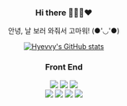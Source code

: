 <div align="center">
  
### Hi there 👩🏻‍💻❤️

안녕, 날 보러 와줘서 고마워! (●'◡'●)
  
  [![Hyevvy's GitHub stats](https://github-readme-stats.vercel.app/api?username=Hyevvy)](https://github.com/anuraghazra/github-readme-stats)
  

 
</div>



<h3 align="center">Front End</h3>
<p align="center">  
  <img src="https://img.shields.io/badge/-HTML5-E34F26?style=flat-square&logo=HTML5&logoColor=white"/>
  <img src="https://img.shields.io/badge/-CSS3-1572B6?style=flat-square&logo=CSS3&logoColor=white"/>
  <img src="https://img.shields.io/badge/-JavaScript-F7DF1E?style=flat-square&logo=JavaScript&logoColor=white"/>
  <br>
    <img src="https://img.shields.io/badge/TypeScript-3178C6?style=flat-square&logo=TypeScript&logoColor=white"/>
  <img src="https://img.shields.io/badge/Vue-4FC08DD?style=flat-square&logo=Vue.js&logoColor=white"/>
  <img src="https://img.shields.io/badge/-React-61DAFB?style=flat-square&logo=React&logoColor=white"/>
  <img src="https://img.shields.io/badge/-Redux-764ABC?style=flat-square&logo=Redux&logoColor=white"/>
  <br>
</p>



